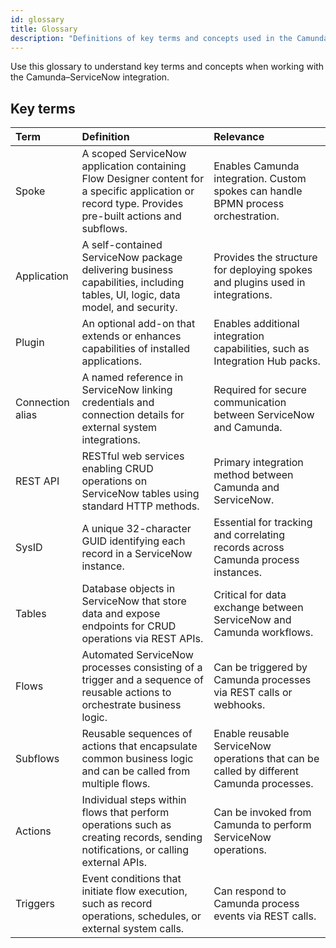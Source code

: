 ```yaml
---
id: glossary
title: Glossary
description: "Definitions of key terms and concepts used in the Camunda–ServiceNow integration."
---
```


Use this glossary to understand key terms and concepts when working with the Camunda–ServiceNow integration.

## Key terms

| Term             | Definition                                                                                                                                           | Relevance                                                                                |
| :--------------- | :--------------------------------------------------------------------------------------------------------------------------------------------------- | :--------------------------------------------------------------------------------------- |
| Spoke            | A scoped ServiceNow application containing Flow Designer content for a specific application or record type. Provides pre-built actions and subflows. | Enables Camunda integration. Custom spokes can handle BPMN process orchestration.        |
| Application      | A self-contained ServiceNow package delivering business capabilities, including tables, UI, logic, data model, and security.                         | Provides the structure for deploying spokes and plugins used in integrations.            |
| Plugin           | An optional add-on that extends or enhances capabilities of installed applications.                                                                  | Enables additional integration capabilities, such as Integration Hub packs.              |
| Connection alias | A named reference in ServiceNow linking credentials and connection details for external system integrations.                                         | Required for secure communication between ServiceNow and Camunda.                        |
| REST API         | RESTful web services enabling CRUD operations on ServiceNow tables using standard HTTP methods.                                                      | Primary integration method between Camunda and ServiceNow.                               |
| SysID            | A unique 32-character GUID identifying each record in a ServiceNow instance.                                                                         | Essential for tracking and correlating records across Camunda process instances.         |
| Tables           | Database objects in ServiceNow that store data and expose endpoints for CRUD operations via REST APIs.                                               | Critical for data exchange between ServiceNow and Camunda workflows.                     |
| Flows            | Automated ServiceNow processes consisting of a trigger and a sequence of reusable actions to orchestrate business logic.                             | Can be triggered by Camunda processes via REST calls or webhooks.                        |
| Subflows         | Reusable sequences of actions that encapsulate common business logic and can be called from multiple flows.                                          | Enable reusable ServiceNow operations that can be called by different Camunda processes. |
| Actions          | Individual steps within flows that perform operations such as creating records, sending notifications, or calling external APIs.                     | Can be invoked from Camunda to perform ServiceNow operations.                            |
| Triggers         | Event conditions that initiate flow execution, such as record operations, schedules, or external system calls.                                       | Can respond to Camunda process events via REST calls.                                    |
